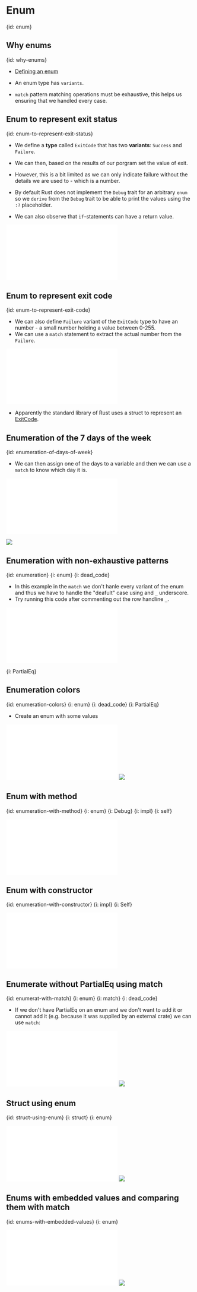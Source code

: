 # Enum
{id: enum}

## Why enums
{id: why-enums}

* [Defining an enum](https://doc.rust-lang.org/book/ch06-01-defining-an-enum.html)

* An enum type has `variants`.
* `match` pattern matching operations must be exhaustive, this helps us ensuring that we handled every case.

## Enum to represent exit status
{id: enum-to-represent-exit-status}

* We define a **type** called `ExitCode` that has two **variants**: `Success` and `Failure`.
* We can then, based on the results of our porgram set the value of exit.

* However, this is a bit limited as we can only indicate failure without the details we are used to - which is a number.

* By default Rust does not implement the `Debug` trait for an arbitrary `enum` so we `derive` from the `Debug` trait to be able to print the values using the `:?` placeholder.
* We can also observe that `if`-statements can have a return value.

![](examples/enums/exit-status/src/main.rs)

## Enum to represent exit code
{id: enum-to-represent-exit-code}

* We can also define `Failure` variant of the `ExitCode` type to have an number - a small number holding a value between 0-255.
* We can use a `match` statement to extract the actual number from the `Failure`.


![](examples/enums/exit-code/src/main.rs)

* Apparently the standard library of Rust uses a struct to represent an [ExitCode](https://doc.rust-lang.org/std/process/struct.ExitCode.html).

## Enumeration of the 7 days of the week
{id: enumeration-of-days-of-week}

* We can then assign one of the days to a variable and then we can use a `match` to know which day it is.

![](examples/enums/weekdays-simple/src/main.rs)

![](examples/enums/weekdays-simple/out.out)


## Enumeration with non-exhaustive patterns
{id: enumeration}
{i: enum}
{i: dead_code}

* In this example in the `match` we don't hanle every variant of the enum and thus we have to handle the "deafult" case using and `_` underscore.
* Try running this code after commenting out the row handline `_`.

![](examples/enums/weekdays/src/main.rs)

{i: PartialEq}

## Enumeration colors
{id: enumeration-colors}
{i: enum}
{i: dead_code}
{i: PartialEq}

* Create an enum with some values

![](examples/enums/colors-partial-equal/src/main.rs)
![](examples/enums/colors-partial-equal/out.out)

## Enum with method
{id: enumeration-with-method}
{i: enum}
{i: Debug}
{i: impl}
{i: self}

![](examples/enums/enum-with-method/src/main.rs)

## Enum with constructor
{id: enumeration-with-constructor}
{i: impl}
{i: Self}

![](examples/enums/enum-with-constructor/src/main.rs)

## Enumerate without PartialEq using match
{id: enumerat-with-match}
{i: enum}
{i: match}
{i: dead_code}

* If we don't have PartialEq on an enum and we don't want to add it or cannot add it (e.g. because it was supplied by an external crate) we can use `match`:

![](examples/enums/colors-match/src/main.rs)
![](examples/enums/colors-match/out.out)

## Struct using enum
{id: struct-using-enum}
{i: struct}
{i: enum}

![](examples/enums/colors-struct/src/main.rs)
![](examples/enums/colors-struct/out.out)

## Enums with embedded values and comparing them with match
{id: enums-with-embedded-values}
{i: enum}

![](examples/enums/colors-enum-with-value/src/main.rs)
![](examples/enums/colors-enum-with-value/out.out)


